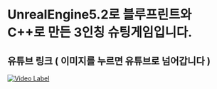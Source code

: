 # UnrealEngine5.2로 블루프린트와 C++로 만든 3인칭 슈팅게임입니다.

## 유튜브 링크 ( 이미지를 누르면 유튜브로 넘어갑니다 )

[![Video Label](http://img.youtube.com/vi/ryB6sfp3SNg/0.jpg)](https://youtu.be/ryB6sfp3SNg)
